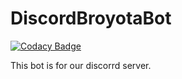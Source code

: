 # DiscordBroyotaBot

[![Codacy Badge](https://api.codacy.com/project/badge/Grade/d56ae952be6c417a90caa0bb2e1155da)](https://app.codacy.com/gh/tygore587/DiscordBroyotaBot?utm_source=github.com&utm_medium=referral&utm_content=tygore587/DiscordBroyotaBot&utm_campaign=Badge_Grade_Settings)

This bot is for our discorrd server.

